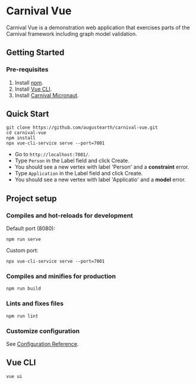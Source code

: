 # Carnival Vue

Carnival Vue is a demonstration web application that exercises parts of the Carnival framework including graph model validation.

## Getting Started

### Pre-requisites

1. Install [npm](https://www.npmjs.com/get-npm).
2. Install [Vue CLI](https://cli.vuejs.org/).
3. Install [Carnival Micronaut](https://github.com/augustearth/carnival-micronaut).

## Quick Start
```
git clone https://github.com/augustearth/carnival-vue.git
cd carnival-vue
npm install
npx vue-cli-service serve --port=7001
```

- Go to `http://localhost:7001/`.
- Type `Person` in the Label field and click Create.
- You should see a new vertex with label 'Person' and a **constraint** error.
- Type `Application` in the Label field and click Create.
- You should see a new vertex with label 'Applicatio' and a **model** error.



## Project setup


### Compiles and hot-reloads for development
Default port (8080):

```
npm run serve
```

Custom port:

```
npx vue-cli-service serve --port=7001
```

### Compiles and minifies for production
```
npm run build
```

### Lints and fixes files
```
npm run lint
```

### Customize configuration
See [Configuration Reference](https://cli.vuejs.org/config/).


## Vue CLI

```
vue ui
```
